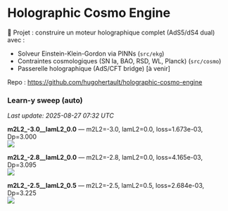 
# Holographic Cosmo Engine

🌌 Projet : construire un moteur holographique complet (AdS5/dS4 dual) avec :
- Solveur Einstein-Klein-Gordon via PINNs (`src/ekg`)
- Contraintes cosmologiques (SN Ia, BAO, RSD, WL, Planck) (`src/cosmo`)
- Passerelle holographique (AdS/CFT bridge) [à venir]

Repo : https://github.com/hugohertault/holographic-cosmo-engine

<!-- SWEEP_LEARNY_GALLERY_START -->
### Learn-y sweep (auto)
_Last update: 2025-08-27 07:32 UTC_


**m2L2_-3.0__lamL2_0.0** — m2L2=-3.0, lamL2=0.0, loss=1.673e-03, Dp=3.000  
![](enhanced_runs/sweep_learny/m2L2_-3.0__lamL2_0.0/phi.png)

**m2L2_-2.8__lamL2_0.0** — m2L2=-2.8, lamL2=0.0, loss=4.165e-03, Dp=3.095  
![](enhanced_runs/sweep_learny/m2L2_-2.8__lamL2_0.0/phi.png)

**m2L2_-2.5__lamL2_0.5** — m2L2=-2.5, lamL2=0.5, loss=2.684e-03, Dp=3.225  
![](enhanced_runs/sweep_learny/m2L2_-2.5__lamL2_0.5/phi.png)
<!-- SWEEP_LEARNY_GALLERY_END -->
